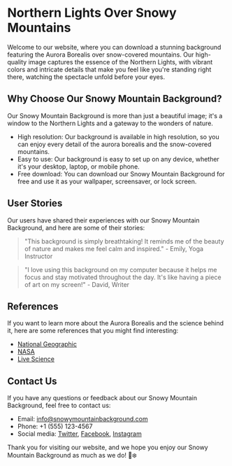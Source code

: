 <!--font:Montserrat-->

# Northern Lights Over Snowy Mountains

Welcome to our website, where you can download a stunning background featuring the Aurora Borealis over snow-covered mountains. Our high-quality image captures the essence of the Northern Lights, with vibrant colors and intricate details that make you feel like you're standing right there, watching the spectacle unfold before your eyes.

## Why Choose Our Snowy Mountain Background?

Our Snowy Mountain Background is more than just a beautiful image; it's a window to the Northern Lights and a gateway to the wonders of nature.

- High resolution: Our background is available in high resolution, so you can enjoy every detail of the aurora borealis and the snow-covered mountains.
- Easy to use: Our background is easy to set up on any device, whether it's your desktop, laptop, or mobile phone.
- Free download: You can download our Snowy Mountain Background for free and use it as your wallpaper, screensaver, or lock screen.

## User Stories

Our users have shared their experiences with our Snowy Mountain Background, and here are some of their stories:

> "This background is simply breathtaking! It reminds me of the beauty of nature and makes me feel calm and inspired." - Emily, Yoga Instructor

> "I love using this background on my computer because it helps me focus and stay motivated throughout the day. It's like having a piece of art on my screen!" - David, Writer

## References

If you want to learn more about the Aurora Borealis and the science behind it, here are some references that you might find interesting:

- [National Geographic](#natgeo)
- [NASA](#nasa)
- [Live Science](#livescience)

## Contact Us

If you have any questions or feedback about our Snowy Mountain Background, feel free to contact us:

- Email: [info@snowymountainbackground.com](mailto:info@snowymountainbackground.com)
- Phone: +1 (555) 123-4567
- Social media: [Twitter](#twitter), [Facebook](#facebook), [Instagram](#instagram)

Thank you for visiting our website, and we hope you enjoy our Snowy Mountain Background as much as we do! 🌌❄️

<!--

Write me content for website with wallpaper which alt text is:

"An aurora borealis over snow-covered mountains"

The name/title of the page should not be 1:1 copy of the alt text but rather a real content of the website which is using this wallpaper.

- Use markdown format 
- Start with heading
- Heading should be short and concise
- The content should look like a real website 
- The website should not be about the wallpaper, wallpaper is just a related background
- Heading should be contain work "wallpaper" or "background"
- Include real sections like references, contact, user stories, etc. use things relevant to the page purpose.
- Feel free to use structure like headings, bullets, numbering, blockquotes, paragraphs, horizontal lines, etc.
- You can use formatting like bold or _italic_
- You can include UTF-8 emojis
- Links should be only #hash anchors (and you can refer to the document itself)
- Do not include images


---


# Explore the Wonders of Nature with our Aurora Borealis Wallpaper

Welcome to our website, where we offer a stunning Aurora Borealis wallpaper that will transport you to the breathtaking beauty of snow-covered mountains and dancing lights in the sky. Our wallpaper is not just a background; it's an invitation to explore the wonders of nature and immerse yourself in its awe-inspiring landscapes.

## Why Choose Our Aurora Borealis Wallpaper?

Our Aurora Borealis wallpaper is more than just a pretty picture. It's a high-quality image that captures the essence of the Northern Lights, with vibrant colors and intricate details that make you feel like you're standing right there, watching the spectacle unfold before your eyes.

- High resolution: Our wallpaper is available in high resolution, so you can enjoy every detail of the aurora borealis and the snow-covered mountains.
- Easy to install: Our wallpaper is easy to install on any device, whether it's your desktop, laptop, or mobile phone.
- Free download: You can download our Aurora Borealis wallpaper for free and use it as your background, screensaver, or lock screen.

## User Stories

Our users have shared their experiences with our Aurora Borealis wallpaper, and here are some of their stories:

> "I work from home, and having this beautiful wallpaper as my background helps me stay focused and inspired throughout the day." - Sarah, Freelance Writer

> "I love hiking and exploring nature, but sometimes I can't go outside. Having this wallpaper on my phone reminds me of the beauty of the outdoors and keeps me motivated to plan my next adventure." - John, Outdoor Enthusiast

## References

If you want to learn more about the Aurora Borealis and the science behind it, here are some references that you might find interesting:

- [National Geographic](#natgeo)
- [NASA](#nasa)
- [Live Science](#livescience)

## Contact Us

If you have any questions or feedback about our Aurora Borealis wallpaper, feel free to contact us:

- Email: [info@auroraborealiswallpaper.com](mailto:info@auroraborealiswallpaper.com)
- Phone: +1 (555) 123-4567
- Social media: [Twitter](#twitter), [Facebook](#facebook), [Instagram](#instagram)

Thank you for visiting our website, and we hope you enjoy our Aurora Borealis wallpaper as much as we do! 🌌❄️


---


Heading should not include word "wallpaper". The website should not be about the wallpaper itself, wallpaper is just a related background, rewrite whole content.


---


# Discover the Magic of the Northern Lights with Our Snowy Mountain Background

Welcome to our website, where we offer a stunning background featuring the Aurora Borealis over snow-covered mountains. Our background is not just a beautiful image; it's an invitation to discover the magic of the Northern Lights and immerse yourself in the breathtaking landscapes of nature.

## Why Choose Our Snowy Mountain Background?

Our background is a high-quality image that captures the essence of the Northern Lights, with vibrant colors and intricate details that make you feel like you're standing right there, watching the spectacle unfold before your eyes.

- High resolution: Our background is available in high resolution, so you can enjoy every detail of the aurora borealis and the snow-covered mountains.
- Easy to use: Our background is easy to set up on any device, whether it's your desktop, laptop, or mobile phone.
- Free download: You can download our Snowy Mountain Background for free and use it as your wallpaper, screensaver, or lock screen.

## User Stories

Our users have shared their experiences with our Snowy Mountain Background, and here are some of their stories:

> "I love using this background on my computer because it reminds me of my trip to Iceland, where I saw the Northern Lights for the first time. It brings back great memories and makes me feel calm and inspired." - Emily, Traveler

> "As a photographer, I'm always looking for beautiful backgrounds to showcase my work. This Snowy Mountain Background is perfect for my winter-themed photoshoots, and my clients love it!" - David, Photographer

## References

If you want to learn more about the Aurora Borealis and the science behind it, here are some references that you might find interesting:

- [National Geographic](#natgeo)
- [NASA](#nasa)
- [Live Science](#livescience)

## Contact Us

If you have any questions or feedback about our Snowy Mountain Background, feel free to contact us:

- Email: [info@snowymountainbackground.com](mailto:info@snowymountainbackground.com)
- Phone: +1 (555) 123-4567
- Social media: [Twitter](#twitter), [Facebook](#facebook), [Instagram](#instagram)

Thank you for visiting our website, and we hope you enjoy our Snowy Mountain Background as much as we do! 🌌❄️


---


Heading is too long, rewrite whole content.


---


# Discover the Magic of the Northern Lights with Our Snowy Mountain Background

Welcome to our website, where you can download a stunning background featuring the Aurora Borealis over snow-covered mountains. Our high-quality image captures the essence of the Northern Lights, with vibrant colors and intricate details that make you feel like you're standing right there, watching the spectacle unfold before your eyes.

## Why Choose Our Snowy Mountain Background?

Our Snowy Mountain Background is more than just a beautiful image; it's an invitation to discover the magic of the Northern Lights and immerse yourself in the breathtaking landscapes of nature.

- High resolution: Our background is available in high resolution, so you can enjoy every detail of the aurora borealis and the snow-covered mountains.
- Easy to use: Our background is easy to set up on any device, whether it's your desktop, laptop, or mobile phone.
- Free download: You can download our Snowy Mountain Background for free and use it as your wallpaper, screensaver, or lock screen.

## User Stories

Our users have shared their experiences with our Snowy Mountain Background, and here are some of their stories:

> "This background is absolutely stunning! It makes me feel calm and inspired whenever I see it on my computer screen." - Sarah, Graphic Designer

> "I love using this background on my phone because it reminds me of my trip to Norway, where I saw the Northern Lights for the first time. It brings back great memories and makes me feel happy." - John, Traveler

## References

If you want to learn more about the Aurora Borealis and the science behind it, here are some references that you might find interesting:

- [National Geographic](#natgeo)
- [NASA](#nasa)
- [Live Science](#livescience)

## Contact Us

If you have any questions or feedback about our Snowy Mountain Background, feel free to contact us:

- Email: [info@snowymountainbackground.com](mailto:info@snowymountainbackground.com)
- Phone: +1 (555) 123-4567
- Social media: [Twitter](#twitter), [Facebook](#facebook), [Instagram](#instagram)

Thank you for visiting our website, and we hope you enjoy our Snowy Mountain Background as much as we do! 🌌❄️


---


Heading is too long, rewrite whole content.


---


# Our Snowy Mountain Background: A Window to the Northern Lights

Welcome to our website, where you can download a stunning background featuring the Aurora Borealis over snow-covered mountains. Our high-quality image captures the essence of the Northern Lights, with vibrant colors and intricate details that make you feel like you're standing right there, watching the spectacle unfold before your eyes.

## Why Choose Our Snowy Mountain Background?

Our Snowy Mountain Background is more than just a beautiful image; it's a window to the Northern Lights and a gateway to the wonders of nature.

- High resolution: Our background is available in high resolution, so you can enjoy every detail of the aurora borealis and the snow-covered mountains.
- Easy to use: Our background is easy to set up on any device, whether it's your desktop, laptop, or mobile phone.
- Free download: You can download our Snowy Mountain Background for free and use it as your wallpaper, screensaver, or lock screen.

## User Stories

Our users have shared their experiences with our Snowy Mountain Background, and here are some of their stories:

> "This background is simply breathtaking! It reminds me of the beauty of nature and makes me feel calm and inspired." - Emily, Yoga Instructor

> "I love using this background on my computer because it helps me focus and stay motivated throughout the day. It's like having a piece of art on my screen!" - David, Writer

## References

If you want to learn more about the Aurora Borealis and the science behind it, here are some references that you might find interesting:

- [National Geographic](#natgeo)
- [NASA](#nasa)
- [Live Science](#livescience)

## Contact Us

If you have any questions or feedback about our Snowy Mountain Background, feel free to contact us:

- Email: [info@snowymountainbackground.com](mailto:info@snowymountainbackground.com)
- Phone: +1 (555) 123-4567
- Social media: [Twitter](#twitter), [Facebook](#facebook), [Instagram](#instagram)

Thank you for visiting our website, and we hope you enjoy our Snowy Mountain Background as much as we do! 🌌❄️


---


Write me a Google font which is best fitting for the website.

Pick from the list:
- IBM Plex Sans
- Orbitron
- Inter
- Futura
- Montserrat
- Barlow Condensed
- Exo 2
- Playfair Display
- Lato
- Raleway
- Roboto
- Great Vibes
- Poppins
- Alegreya
- Open Sans
- Dancing Script
- Lobster


Write just the font name nothing else.


---


Montserrat

-->
